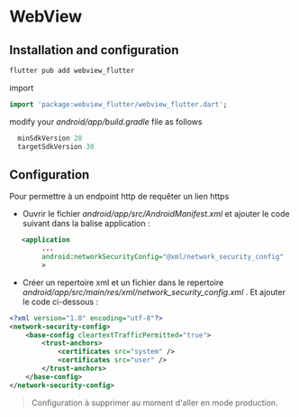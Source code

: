 # WebView

## Installation and configuration
```dart
flutter pub add webview_flutter
```

import
```dart
import 'package:webview_flutter/webview_flutter.dart';
```

modify your *android/app/build.gradle* file as follows

```dart
  minSdkVersion 20
  targetSdkVersion 30
```

## Configuration
Pour permettre à un endpoint http de requêter un lien https

- Ouvrir le fichier *android/app/src/AndroidManifest.xml* et ajouter le code suivant dans la balise application :

```xml
   <application
        ...
        android:networkSecurityConfig="@xml/network_security_config"
        >
```

- Créer un repertoire xml et un fichier dans le repertoire *android/app/src/main/res/xml/network_security_config.xml* . Et ajouter le code ci-dessous :
```xml
<?xml version="1.0" encoding="utf-8"?>
<network-security-config>
    <base-config cleartextTrafficPermitted="true">
        <trust-anchors>
            <certificates src="system" />
            <certificates src="user" />
        </trust-anchors>
    </base-config>
</network-security-config>
```

> Configuration à supprimer au moment d'aller en mode production.
